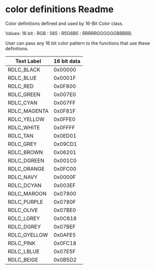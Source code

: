 # color definitions Readme

Color definitions defined and used by 16-Bit Color class.

Values: 16 bit : RGB : 565 : R5G6B5 : RRRRRGGGGGGBBBBB.

User can pass any 16 bit color pattern to the functions that use these definitions.

| Text Label  | 16 bit data |
| -----------  | ------  |
| RDLC_BLACK   | 0x00000 |
| RDLC_BLUE    | 0x0001F |
| RDLC_RED     | 0x0F800 |
| RDLC_GREEN   | 0x007E0 |
| RDLC_CYAN    | 0x007FF |
| RDLC_MAGENTA | 0x0F81F |
| RDLC_YELLOW  | 0x0FFE0 |
| RDLC_WHITE   | 0x0FFFF |
| RDLC_TAN     | 0x0ED01 |
| RDLC_GREY    | 0x09CD1 |
| RDLC_BROWN   | 0x06201 |
| RDLC_DGREEN  | 0x001C0 |
| RDLC_ORANGE  | 0x0FC00 |
| RDLC_NAVY    | 0x0000F |
| RDLC_DCYAN   | 0x003EF |
| RDLC_MAROON  | 0x07800 |
| RDLC_PURPLE  | 0x0780F |
| RDLC_OLIVE   | 0x07BE0 |
| RDLC_LGREY   | 0x0C618 |
| RDLC_DGREY   | 0x07BEF |
| RDLC_GYELLOW | 0x0AFE5 |
| RDLC_PINK    | 0x0FC18 |
| RDLC_LBLUE   | 0x07E5F |
| RDLC_BEIGE   | 0x0B5D2 |
